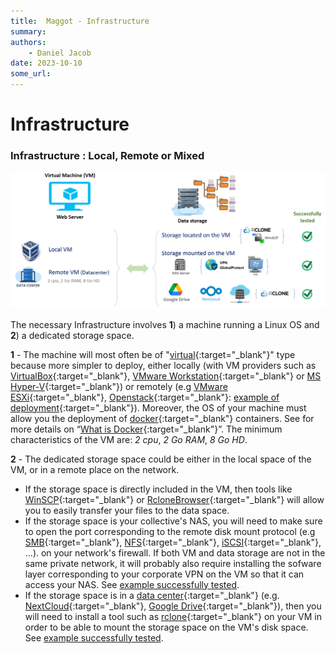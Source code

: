 ```yaml
---
title:  Maggot - Infrastructure
summary: 
authors:
    - Daniel Jacob
date: 2023-10-10
some_url:
---
```


# Infrastructure

<style>.md-typeset h1 {display: none;} .md-nav__item {font-size: medium}</style>

### Infrastructure : Local, Remote or Mixed

<center>
<a href="../images/infrastructure2.png" data-lightbox="fig0"><img src="../images/infrastructure2.png" width="800px"></a>
</center>


The necessary Infrastructure involves **1**) a machine running a Linux OS and **2**) a dedicated storage space.

**1** - The machine will most often be of "[virtual][1]{:target="_blank"}" type because more simpler to deploy, either locally (with VM providers such as [VirtualBox][2]{:target="_blank"}, [VMware Workstation][3]{:target="_blank"} or [MS Hyper-V][16]{:target="_blank"}) or remotely (e.g [VMware ESXi][12]{:target="_blank"}, [Openstack][13]{:target="_blank"}: [example of deployment][14]{:target="_blank"}). Moreover, the OS of your machine must allow you the deployment of [docker][4]{:target="_blank"} containers. See for more details on “[What is Docker][5]{:target="_blank"}”. The minimum characteristics of the VM are:  *2 cpu*, *2 Go RAM*, *8 Go HD*.

**2** - The dedicated storage space could be either in the local space of the VM, or in a remote place on the network.

* If the storage space is directly included in the VM, then tools like [WinSCP][6]{:target="_blank"} or [RcloneBrowser][7]{:target="_blank"} will allow you to easily transfer your files to the data space.
* If the storage space is your collective's NAS, you will need to make sure to open the port corresponding to the remote disk mount protocol (e.g [SMB][17]{:target="_blank"}, [NFS][18]{:target="_blank"}, [iSCSI][19]{:target="_blank"}, ...). on your network's firewall. If both VM and data storage are not in the same private network, it will probably also require installing the sofware layer corresponding to your corporate VPN on the VM so that it can access your NAS. See <a href="../images/infra_ex1.png" data-lightbox="fig1">example successfully tested</a>.
* If the storage space is in a [data center][9]{:target="_blank"} (e.g. [NextCloud][10]{:target="_blank"}, [Google Drive][15]{:target="_blank"}), then you will need to install a tool such as [rclone][11]{:target="_blank"} on your VM in order to be able to mount the storage space on the VM's disk space. See <a href="../images/infra_ex2.png" data-lightbox="fig2">example successfully tested</a>.

<br>

[1]: https://en.wikipedia.org/wiki/Virtual_machine
[2]: https://www.virtualbox.org/
[3]: https://www.vmware.com/products/workstation-player.html
[4]: https://www.docker.com/get-started/
[5]: https://opensource.com/resources/what-docker
[6]: https://winscp.net/eng/download.php
[7]: https://kapitainsky.github.io/RcloneBrowser/

[9]: https://en.wikipedia.org/wiki/Data_center
[10]: https://nextcloud.com/files/
[11]: https://rclone.org/
[12]: https://www.vmware.com/products/esxi-and-esx.html
[13]: https://www.openstack.org/
[14]: https://inrae.github.io/jupyterhub-vm/
[15]: https://ucr-research-computing.github.io/Knowledge_Base/how_to_mount_google_drive.html
[16]: https://www.youtube.com/watch?v=CaDzYUSdVn8&ab_channel=URTechDotCa

[17]: https://en.wikipedia.org/wiki/Server_Message_Block
[18]: https://en.wikipedia.org/wiki/Network_File_System
[19]: https://en.wikipedia.org/wiki/ISCSI

[20]: https://github.com/inrae/pgd-mmdt/blob/main/dockerdbpart/initialisation/setupdb-js.template
[21]: https://github.com/inrae/pgd-mmdt/blob/main/dockerscanpart/scripts/config.py
[22]: https://github.com/inrae/pgd-mmdt/blob/main/web/inc/config/config.inc
[23]: https://github.com/inrae/pgd-mmdt/blob/main/run
[24]: https://github.com/inrae/pgd-mmdt/blob/main/web/inc/config/mongodb.inc
